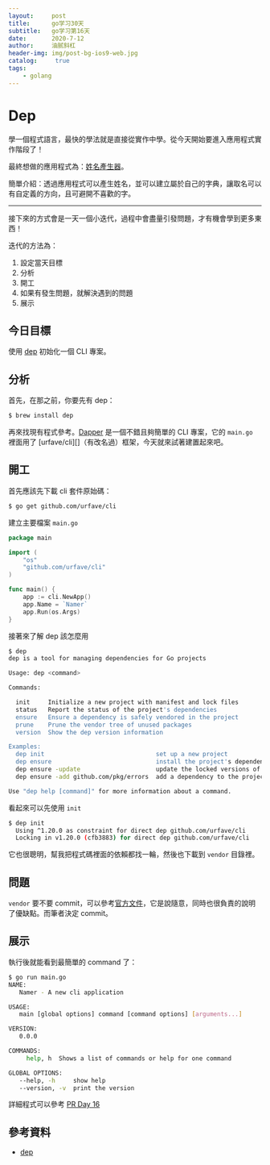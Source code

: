 ```yaml
---
layout:     post
title:      go学习30天
subtitle:   go学习第16天
date:       2020-7-12
author:     油腻斜杠
header-img: img/post-bg-ios9-web.jpg
catalog: 	 true
tags:
    - golang
---
```

# Dep

學一個程式語言，最快的學法就是直接從實作中學。從今天開始要進入應用程式實作階段了！

最終想做的應用程式為：[姓名產生器](https://github.com/MilesChou/namer)。

簡單介紹：透過應用程式可以產生姓名，並可以建立屬於自己的字典，讓取名可以有自定義的方向，且可避開不喜歡的字。

---

接下來的方式會是一天一個小迭代，過程中會盡量引發問題，才有機會學到更多東西！

迭代的方法為：

1. 設定當天目標
2. 分析
3. 開工
4. 如果有發生問題，就解決遇到的問題
5. 展示

## 今日目標

使用 [dep][] 初始化一個 CLI 專案。

## 分析

首先，在那之前，你要先有 dep：

```bash
$ brew install dep
```

再來找現有程式參考。[Dapper][] 是一個不錯且夠簡單的 CLI 專案，它的 `main.go` 裡面用了 [urfave/cli][]（有改名過）框架，今天就來試著建置起來吧。

## 開工

首先應該先下載 cli 套件原始碼：

```bash
$ go get github.com/urfave/cli
```

建立主要檔案 `main.go`

```go
package main

import (
	"os"
	"github.com/urfave/cli"
)

func main() {
	app := cli.NewApp()
	app.Name = `Namer`
	app.Run(os.Args)
}
```

接著來了解 dep 該怎麼用

```bash
$ dep
dep is a tool for managing dependencies for Go projects

Usage: dep <command>

Commands:

  init     Initialize a new project with manifest and lock files
  status   Report the status of the project's dependencies
  ensure   Ensure a dependency is safely vendored in the project
  prune    Prune the vendor tree of unused packages
  version  Show the dep version information

Examples:
  dep init                               set up a new project
  dep ensure                             install the project's dependencies
  dep ensure -update                     update the locked versions of all dependencies
  dep ensure -add github.com/pkg/errors  add a dependency to the project

Use "dep help [command]" for more information about a command.
```

看起來可以先使用 `init` 

```bash
$ dep init
  Using ^1.20.0 as constraint for direct dep github.com/urfave/cli
  Locking in v1.20.0 (cfb3883) for direct dep github.com/urfave/cli
```

它也很聰明，幫我把程式碼裡面的依賴都找一輪，然後也下載到 `vendor` 目錄裡。

## 問題

`vendor` 要不要 commit，可以參考[官方文件](https://github.com/golang/dep/blob/master/docs/FAQ.md#should-i-commit-my-vendor-directory)，它是說隨意，同時也很負責的說明了優缺點。而筆者決定 commit。

## 展示

執行後就能看到最簡單的 command 了：

```bash
$ go run main.go
NAME:
   Namer - A new cli application

USAGE:
   main [global options] command [command options] [arguments...]

VERSION:
   0.0.0

COMMANDS:
     help, h  Shows a list of commands or help for one command

GLOBAL OPTIONS:
   --help, -h     show help
   --version, -v  print the version
```

詳細程式可以參考 [PR Day 16](https://github.com/MilesChou/namer/pull/1)

## 參考資料

* [dep][]

[dep]: https://github.com/golang/dep
[Dapper]: https://github.com/rancher/dapper
